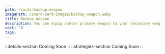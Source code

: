 ```yaml
---
path: /cards/backup-weapon
imagePath: /shard-card-images/backup_weapon.webp
title: Backup Weapon
description: You can equip anoter primary weapon to your secondary weapon slot.
cost: '5'
tags:
---
```

::details-section
Coming Soon
::
::strategies-section
Coming Soon
::